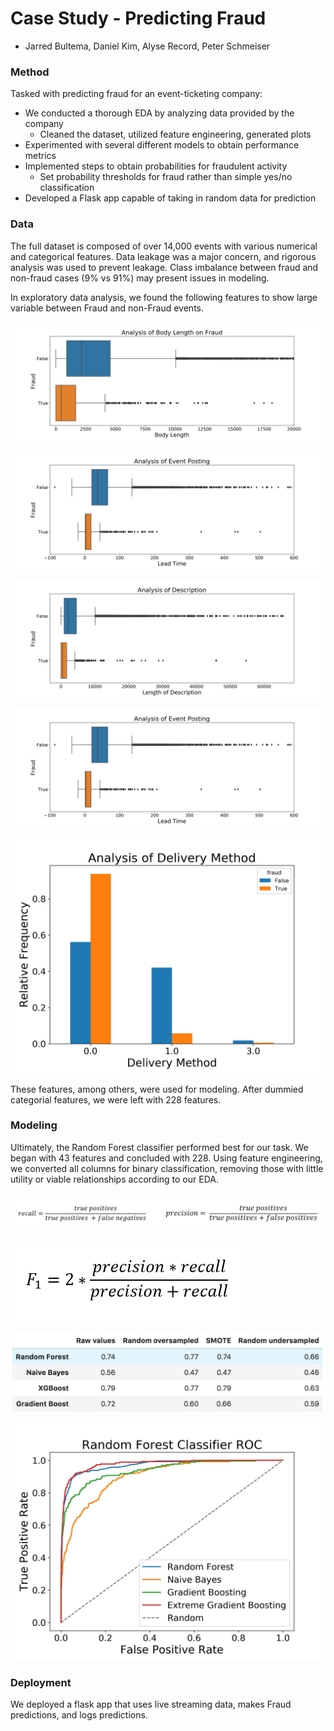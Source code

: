 # Case Study - Predicting Fraud  
- Jarred Bultema, Daniel Kim, Alyse Record, Peter Schmeiser  

### Method  
Tasked with predicting fraud for an event-ticketing company:    
- We conducted a thorough EDA by analyzing data provided by the company  
  - Cleaned the dataset, utilized feature engineering, generated plots  
- Experimented with several different models to obtain performance metrics
- Implemented steps to obtain probabilities for fraudulent activity 
  - Set probability thresholds for fraud rather than simple yes/no classification  
- Developed a Flask app capable of taking in random data for prediction

### Data
The full dataset is composed of over 14,000 events with various numerical and categorical features. Data leakage was a major concern, and rigorous analysis was used to prevent leakage. Class imbalance between fraud and non-fraud cases (9% vs 91%) may present issues in modeling.

In exploratory data analysis, we found the following features to show large variable between Fraud and non-Fraud events.

![Analysis of Body Length on Fraud](Analysis_of_Body_Length_on_Fraud_boxplot.jpg)  

![img](Analysis_of_Event_Posting_boxplot.jpg)

![img](Analysis_of_Description_boxplot.jpg)

![img](Analysis_of_Event_Posting_boxplot.jpg)

![Analysis of Body Length on Fraud](Analysis_of_delivery_method_box.jpg)

These features, among others, were used for modeling. After dummied categorial features, we were left with 228 features.


### Modeling   
Ultimately, the Random Forest classifier performed best for our task. We began with 43 features and concluded with 228. Using feature engineering, we converted all columns for binary classification, removing those with little utility or viable relationships according to our EDA.  

![Model Comparison](recall_prec.png)

![Model Comparison](F1.png)

![img](screenshot.png)

![Model Comparison](model_comparison_roc_plot.jpg)

### Deployment
We deployed a flask app that uses live streaming data, makes Fraud predictions, and logs predictions.

